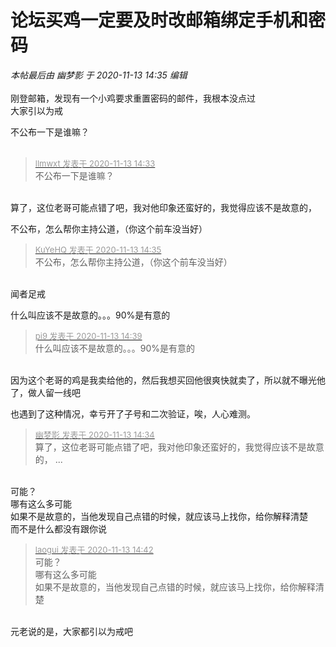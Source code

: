# 论坛买鸡一定要及时改邮箱绑定手机和密码


<i class="pstatus"> 本帖最后由 幽梦影 于 2020-11-13 14:35 编辑 </i><br />
<br />
刚登邮箱，发现有一个小鸡要求重置密码的邮件，我根本没点过<br />
大家引以为戒

不公布一下是谁嘛？<br />
<br />
<img src="static/image/smiley/default/lol.gif" smilieid="12" border="0" alt="" /><img src="static/image/smiley/default/lol.gif" smilieid="12" border="0" alt="" /><img src="static/image/smiley/default/lol.gif" smilieid="12" border="0" alt="" />

<div class="quote"><blockquote><font size="2"><a href="https://www.hostloc.com/forum.php?mod=redirect&amp;goto=findpost&amp;pid=9448481&amp;ptid=766227" target="_blank"><font color="#999999">llmwxt 发表于 2020-11-13 14:33</font></a></font><br />
不公布一下是谁嘛？</blockquote></div><br />
算了，这位老哥可能点错了吧，我对他印象还蛮好的，我觉得应该不是故意的，

不公布，怎么帮你主持公道，（你这个前车没当好）

<div class="quote"><blockquote><font size="2"><a href="https://www.hostloc.com/forum.php?mod=redirect&amp;goto=findpost&amp;pid=9448494&amp;ptid=766227" target="_blank"><font color="#999999">KuYeHQ 发表于 2020-11-13 14:35</font></a></font><br />
不公布，怎么帮你主持公道，（你这个前车没当好）</blockquote></div><br />
闻者足戒

什么叫应该不是故意的。。。90%是有意的

<div class="quote"><blockquote><font size="2"><a href="https://www.hostloc.com/forum.php?mod=redirect&amp;goto=findpost&amp;pid=9448511&amp;ptid=766227" target="_blank"><font color="#999999">pi9 发表于 2020-11-13 14:39</font></a></font><br />
什么叫应该不是故意的。。。90%是有意的</blockquote></div><br />
因为这个老哥的鸡是我卖给他的，然后我想买回他很爽快就卖了，所以就不曝光他了，做人留一线吧

也遇到了这种情况，幸亏开了子号和二次验证，唉，人心难测。

<div class="quote"><blockquote><font size="2"><a href="https://www.hostloc.com/forum.php?mod=redirect&amp;goto=findpost&amp;pid=9448490&amp;ptid=766227" target="_blank"><font color="#999999">幽梦影 发表于 2020-11-13 14:34</font></a></font><br />
算了，这位老哥可能点错了吧，我对他印象还蛮好的，我觉得应该不是故意的， ...</blockquote></div><br />
<img src="static/image/smiley/default/smile.gif" smilieid="1" border="0" alt="" /><br />
可能？<br />
哪有这么多可能<br />
如果不是故意的，当他发现自己点错的时候，就应该马上找你，给你解释清楚<br />
而不是什么都没有跟你说

<div class="quote"><blockquote><font size="2"><a href="https://www.hostloc.com/forum.php?mod=redirect&amp;goto=findpost&amp;pid=9448520&amp;ptid=766227" target="_blank"><font color="#999999">laogui 发表于 2020-11-13 14:42</font></a></font><br />
可能？<br />
哪有这么多可能<br />
如果不是故意的，当他发现自己点错的时候，就应该马上找你，给你解释清楚</blockquote></div><br />
元老说的是，大家都引以为戒吧
